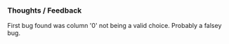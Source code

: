### Thoughts / Feedback

<!-- Jot down your working notes here, and/or let us know what you thought! -->
First bug found was column '0' not being a valid choice. Probably a falsey bug.

